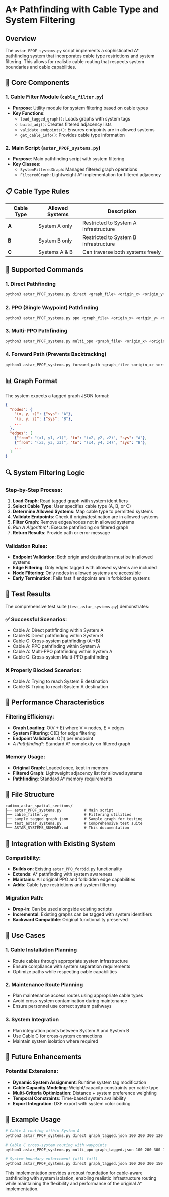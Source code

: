 # A* Pathfinding with Cable Type and System Filtering

## Overview

The `astar_PPOF_systems.py` script implements a sophisticated A* pathfinding system that incorporates cable type restrictions and system filtering. This allows for realistic cable routing that respects system boundaries and cable capabilities.

## 🔧 **Core Components**

### **1. Cable Filter Module (`cable_filter.py`)**
- **Purpose**: Utility module for system filtering based on cable types
- **Key Functions**:
  - `load_tagged_graph()`: Loads graphs with system tags
  - `build_adj()`: Creates filtered adjacency lists
  - `validate_endpoints()`: Ensures endpoints are in allowed systems
  - `get_cable_info()`: Provides cable type information

### **2. Main Script (`astar_PPOF_systems.py`)**
- **Purpose**: Main pathfinding script with system filtering
- **Key Classes**:
  - `SystemFilteredGraph`: Manages filtered graph operations
  - `FilteredGraph`: Lightweight A* implementation for filtered adjacency

## 📋 **Cable Type Rules**

| Cable Type | Allowed Systems | Description |
|------------|----------------|-------------|
| **A** | System A only | Restricted to System A infrastructure |
| **B** | System B only | Restricted to System B infrastructure |
| **C** | Systems A & B | Can traverse both systems freely |

## 🎯 **Supported Commands**

### **1. Direct Pathfinding**
```bash
python3 astar_PPOF_systems.py direct <graph_file> <origin_x> <origin_y> <origin_z> <dest_x> <dest_y> <dest_z> --cable <A|B|C>
```

### **2. PPO (Single Waypoint) Pathfinding**
```bash
python3 astar_PPOF_systems.py ppo <graph_file> <origin_x> <origin_y> <origin_z> <ppo_x> <ppo_y> <ppo_z> <dest_x> <dest_y> <dest_z> --cable <A|B|C>
```

### **3. Multi-PPO Pathfinding**
```bash
python3 astar_PPOF_systems.py multi_ppo <graph_file> <origin_x> <origin_y> <origin_z> <dest_x> <dest_y> <dest_z> --cable <A|B|C> --ppo <x> <y> <z> [--ppo <x> <y> <z> ...]
```

### **4. Forward Path (Prevents Backtracking)**
```bash
python3 astar_PPOF_systems.py forward_path <graph_file> <origin_x> <origin_y> <origin_z> <ppo_x> <ppo_y> <ppo_z> <dest_x> <dest_y> <dest_z> --cable <A|B|C>
```

## 📊 **Graph Format**

The system expects a tagged graph JSON format:

```json
{
  "nodes": {
    "(x, y, z)": {"sys": "A"},
    "(x, y, z)": {"sys": "B"},
    ...
  },
  "edges": [
    {"from": "(x1, y1, z1)", "to": "(x2, y2, z2)", "sys": "A"},
    {"from": "(x3, y3, z3)", "to": "(x4, y4, z4)", "sys": "B"},
    ...
  ]
}
```

## 🔍 **System Filtering Logic**

### **Step-by-Step Process:**

1. **Load Graph**: Read tagged graph with system identifiers
2. **Select Cable Type**: User specifies cable type (A, B, or C)
3. **Determine Allowed Systems**: Map cable type to permitted systems
4. **Validate Endpoints**: Check if origin/destination are in allowed systems
5. **Filter Graph**: Remove edges/nodes not in allowed systems
6. **Run A* Algorithm**: Execute pathfinding on filtered graph
7. **Return Results**: Provide path or error message

### **Validation Rules:**
- **Endpoint Validation**: Both origin and destination must be in allowed systems
- **Edge Filtering**: Only edges tagged with allowed systems are included
- **Node Filtering**: Only nodes in allowed systems are accessible
- **Early Termination**: Fails fast if endpoints are in forbidden systems

## 🧪 **Test Results**

The comprehensive test suite (`test_astar_systems.py`) demonstrates:

### **✅ Successful Scenarios:**
- Cable A: Direct pathfinding within System A
- Cable B: Direct pathfinding within System B  
- Cable C: Cross-system pathfinding (A→B)
- Cable A: PPO pathfinding within System A
- Cable A: Multi-PPO pathfinding within System A
- Cable C: Cross-system Multi-PPO pathfinding

### **❌ Properly Blocked Scenarios:**
- Cable A: Trying to reach System B destination
- Cable B: Trying to reach System A destination

## 🚀 **Performance Characteristics**

### **Filtering Efficiency:**
- **Graph Loading**: O(V + E) where V = nodes, E = edges
- **System Filtering**: O(E) for edge filtering
- **Endpoint Validation**: O(1) per endpoint
- **A* Pathfinding**: Standard A* complexity on filtered graph

### **Memory Usage:**
- **Original Graph**: Loaded once, kept in memory
- **Filtered Graph**: Lightweight adjacency list for allowed systems
- **Pathfinding**: Standard A* memory requirements

## 📁 **File Structure**

```
cadimo_astar_spatial_sections/
├── astar_PPOF_systems.py          # Main script
├── cable_filter.py                # Filtering utilities  
├── sample_tagged_graph.json       # Sample graph for testing
├── test_astar_systems.py          # Comprehensive test suite
└── ASTAR_SYSTEMS_SUMMARY.md       # This documentation
```

## 🔗 **Integration with Existing System**

### **Compatibility:**
- **Builds on**: Existing `astar_PPO_forbid.py` functionality
- **Extends**: A* pathfinding with system awareness
- **Maintains**: All original PPO and forbidden edge capabilities
- **Adds**: Cable type restrictions and system filtering

### **Migration Path:**
- **Drop-in**: Can be used alongside existing scripts
- **Incremental**: Existing graphs can be tagged with system identifiers
- **Backward Compatible**: Original functionality preserved

## 🎯 **Use Cases**

### **1. Cable Installation Planning**
- Route cables through appropriate system infrastructure
- Ensure compliance with system separation requirements
- Optimize paths while respecting cable capabilities

### **2. Maintenance Route Planning**
- Plan maintenance access routes using appropriate cable types
- Avoid cross-system contamination during maintenance
- Ensure personnel use correct system pathways

### **3. System Integration**
- Plan integration points between System A and System B
- Use Cable C for cross-system connections
- Maintain system isolation where required

## 🚀 **Future Enhancements**

### **Potential Extensions:**
- **Dynamic System Assignment**: Runtime system tag modification
- **Cable Capacity Modeling**: Weight/capacity constraints per cable type
- **Multi-Criteria Optimization**: Distance + system preference weighting
- **Temporal Constraints**: Time-based system availability
- **Export Integration**: DXF export with system color coding

## 📝 **Example Usage**

```bash
# Cable A routing within System A
python3 astar_PPOF_systems.py direct graph_tagged.json 100 200 300 120 200 300 --cable A

# Cable C cross-system routing with waypoints  
python3 astar_PPOF_systems.py multi_ppo graph_tagged.json 100 200 300 150 210 300 --cable C --ppo 125 210 300 --ppo 140 200 300

# System boundary enforcement (will fail)
python3 astar_PPOF_systems.py direct graph_tagged.json 100 200 300 150 200 300 --cable A
```

This implementation provides a robust foundation for cable-aware pathfinding with system isolation, enabling realistic infrastructure routing while maintaining the flexibility and performance of the original A* implementation. 
